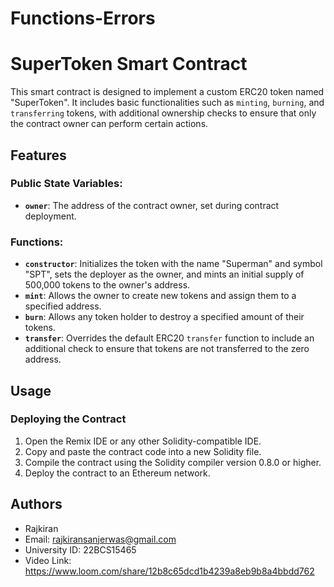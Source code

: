 # Functions-Errors
# SuperToken Smart Contract

This smart contract is designed to implement a custom ERC20 token named "SuperToken". It includes basic functionalities such as `minting`, `burning`, and `transferring` tokens, with additional ownership checks to ensure that only the contract owner can perform certain actions.

## Features

### Public State Variables:
- **`owner`**: The address of the contract owner, set during contract deployment.

### Functions:
- **`constructor`**: Initializes the token with the name "Superman" and symbol "SPT", sets the deployer as the owner, and mints an initial supply of 500,000 tokens to the owner's address.
- **`mint`**: Allows the owner to create new tokens and assign them to a specified address.
- **`burn`**: Allows any token holder to destroy a specified amount of their tokens.
- **`transfer`**: Overrides the default ERC20 `transfer` function to include an additional check to ensure that tokens are not transferred to the zero address.

## Usage

### Deploying the Contract
1. Open the Remix IDE or any other Solidity-compatible IDE.
2. Copy and paste the contract code into a new Solidity file.
3. Compile the contract using the Solidity compiler version 0.8.0 or higher.
4. Deploy the contract to an Ethereum network.

## Authors
- Rajkiran
- Email: rajkiransanjerwas@gmail.com
- University ID: 22BCS15465
- Video Link: https://www.loom.com/share/12b8c65dcd1b4239a8eb9b8a4bbdd762 
